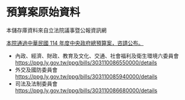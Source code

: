 # 預算案原始資料

本儲存庫資料來自立法院議事暨公報資訊網

[本院通過中華民國 114 年度中央政府總預算案，咨請公布。](https://ppg.ly.gov.tw/ppg/bills/latest-pass-third-readings/1140700222/process)

- 內政、經濟、財政、教育及文化、交通、社會福利及衛生環境六委員會
  https://ppg.ly.gov.tw/ppg/bills/303110086550000/details
- 外交及國防委員會
  https://ppg.ly.gov.tw/ppg/bills/303110085940000/details
- 司法及法制委員會
  https://ppg.ly.gov.tw/ppg/bills/303110086680000/details
